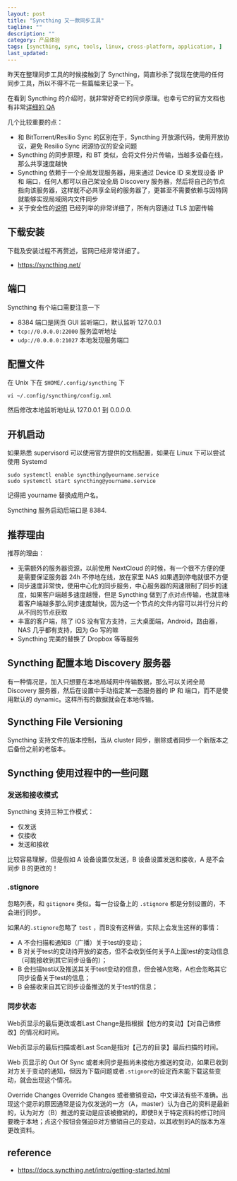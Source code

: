 ```yaml
---
layout: post
title: "Syncthing 又一款同步工具"
tagline: ""
description: ""
category: 产品体验
tags: [syncthing, sync, tools, linux, cross-platform, application, ]
last_updated:
---
```


昨天在整理同步工具的时候接触到了 Syncthing，简直秒杀了我现在使用的任何同步工具，所以不得不花一些篇幅来记录一下。

在看到 Syncthing 的介绍时，就非常好奇它的同步原理。也幸亏它的官方文档也有非常[详细的 QA](https://docs.syncthing.net/users/faq.html)

几个比较重要的点：

- 和 BitTorrent/Resilio Sync 的区别在于，Syncthing 开放源代码，使用开放协议，避免 Resilio Sync 闭源协议的安全问题
- Syncthing 的同步原理，和 BT 类似，会将文件分片传输，当越多设备在线，那么共享速度越快
- Syncthing 依赖于一个全局发现服务器，用来通过 Device ID 来发现设备 IP 和 端口，任何人都可以自己架设全局 Discovery 服务器，然后将自己的节点指向该服务器，这样就不必共享全局的服务器了，更甚至不需要依赖与因特网就能够实现局域网内文件同步
- 关于安全性的[说明](https://docs.syncthing.net/users/security.html) 已经列举的非常详细了，所有内容通过 TLS 加密传输

## 下载安装
下载及安装过程不再赘述，官网已经非常详细了。

- <https://syncthing.net/>

## 端口
Syncthing 有个端口需要注意一下

- 8384 端口是网页 GUI 监听端口，默认监听 127.0.0.1
- `tcp://0.0.0.0:22000` 服务监听地址
- `udp://0.0.0.0:21027` 本地发现服务端口

## 配置文件

在 Unix 下在 `$HOME/.config/syncthing` 下

	vi ~/.config/syncthing/config.xml

然后修改本地监听地址从 127.0.0.1 到 0.0.0.0.

## 开机启动
如果熟悉 supervisord 可以使用官方提供的文档配置，如果在 Linux 下可以尝试使用 Systemd

	sudo systemctl enable syncthing@yourname.service
	sudo systemctl start syncthing@yourname.service

记得把 yourname 替换成用户名。

Syncthing 服务启动后端口是 8384.

## 推荐理由
推荐的理由：

- 无需额外的服务器资源，以前使用 NextCloud 的时候，有一个很不方便的便是需要保证服务器 24h 不停地在线，放在家里 NAS 如果遇到停电就很不方便
- 同步速度非常快，使用中心化的同步服务，中心服务器的网速限制了同步的速度，如果客户端越多速度越慢，但是 Syncthing 做到了点对点传输，也就意味着客户端越多那么同步速度越快，因为这一个节点的文件内容可以并行分片的从不同的节点获取
- 丰富的客户端，除了 iOS 没有官方支持，三大桌面端，Android，路由器，NAS 几乎都有支持，因为 Go 写的嘛
- Syncthing 完美的替换了 Dropbox 等等服务

## Syncthing 配置本地 Discovery 服务器
有一种情况是，加入只想要在本地局域网中传输数据，那么可以关闭全局 Discovery 服务器，然后在设置中手动指定某一态服务器的 IP 和 端口，而不是使用默认的 dynamic。这样所有的数据就会在本地传输。

## Syncthing File Versioning
Syncthing 支持文件的版本控制，当从 cluster 同步，删除或者同步一个新版本之后备份之前的老版本。

## Syncthing 使用过程中的一些问题

### 发送和接收模式
Syncthing 支持三种工作模式：

- 仅发送
- 仅接收
- 发送和接收

比较容易理解，但是假如 A 设备设置仅发送，B 设备设置发送和接收，A 是不会同步 B 的更改的！

### .stignore
忽略列表，和 `gitignore` 类似。每一台设备上的 `.stignore` 都是分别设置的，不会进行同步。

如果A的`.stignore`忽略了 `test` ，而B没有这样做，实际上会发生这样的事情：

- A 不会扫描和通知B（广播）关于test的变动；
- B 对关于test的变动持开放的姿态，但不会收到任何关于A上面test的变动信息（可能接收到其它同步设备的）；
- B 会扫描test以及推送其关于test变动的信息，但会被A忽略，A也会忽略其它同步设备关于test的信息；
- B 会接收来自其它同步设备推送的关于test的信息；

### 同步状态
Web页显示的最后更改或者Last Change是指根据【他方的变动】【对自己做修改】的情况和时间。

Web页显示的最后扫描或者Last Scan是指对【己方的目录】最后扫描的时间。

Web 页显示的 Out Of Sync 或者未同步是指尚未接他方推送的变动，如果已收到对方关于变动的通知，但因为下载问题或者`.stignore`的设定而未能下载这些变动，就会出现这个情况。

Override Changes
Override Changes 或者撤销变动，中文译法有些不准确。出现这个提示的原因通常是设为仅发送的一方（A，master）认为自己的资料是最新的，认为对方（B）推送的变动是应该被撤销的，即使B关于特定资料的修订时间要晚于本地；点这个按钮会强迫B对方撤销自己的变动，以其收到的A的版本为准更改资料。




## reference

- <https://docs.syncthing.net/intro/getting-started.html>
